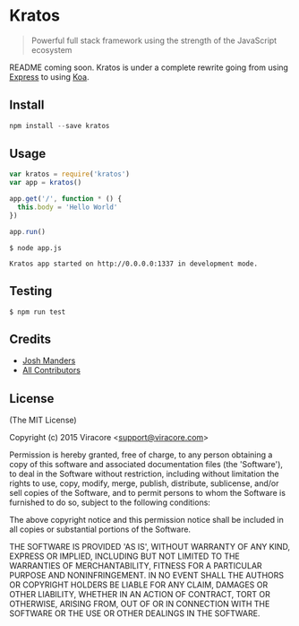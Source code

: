# Kratos

> Powerful full stack framework using the strength of the JavaScript ecosystem

README coming soon. Kratos is under a complete rewrite going from using [Express](http://expressjs.com) to using [Koa](http://koajs.com).

## Install

```js
npm install --save kratos
```

## Usage

```js
var kratos = require('kratos')
var app = kratos()

app.get('/', function * () {
  this.body = 'Hello World'
})

app.run()
```

```
$ node app.js

Kratos app started on http://0.0.0.0:1337 in development mode.
```

## Testing

```
$ npm run test
```

## Credits

- [Josh Manders](https://certifiedweb.ninja)
- [All Contributors](../../contributors)

## License

(The MIT License)

Copyright (c) 2015 Viracore &lt;support@viracore.com&gt;

Permission is hereby granted, free of charge, to any person obtaining
a copy of this software and associated documentation files (the
'Software'), to deal in the Software without restriction, including
without limitation the rights to use, copy, modify, merge, publish,
distribute, sublicense, and/or sell copies of the Software, and to
permit persons to whom the Software is furnished to do so, subject to
the following conditions:

The above copyright notice and this permission notice shall be
included in all copies or substantial portions of the Software.

THE SOFTWARE IS PROVIDED 'AS IS', WITHOUT WARRANTY OF ANY KIND,
EXPRESS OR IMPLIED, INCLUDING BUT NOT LIMITED TO THE WARRANTIES OF
MERCHANTABILITY, FITNESS FOR A PARTICULAR PURPOSE AND NONINFRINGEMENT.
IN NO EVENT SHALL THE AUTHORS OR COPYRIGHT HOLDERS BE LIABLE FOR ANY
CLAIM, DAMAGES OR OTHER LIABILITY, WHETHER IN AN ACTION OF CONTRACT,
TORT OR OTHERWISE, ARISING FROM, OUT OF OR IN CONNECTION WITH THE
SOFTWARE OR THE USE OR OTHER DEALINGS IN THE SOFTWARE.
